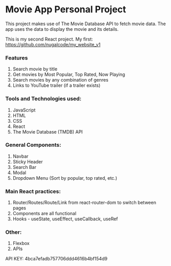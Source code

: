 # Movie App Personal Project 
  This project makes use of The Movie Database API to fetch movie data. The app uses the data to display the movie and its details.
  
  This is my second React project. My first: https://github.com/nugalcode/my_website_v1
   
### Features
1) Search movie by title
2) Get movies by Most Popular, Top Rated, Now Playing
3) Search movies by any combination of genres
4) Links to YouTube trailer (if a trailer exists)

### Tools and Technologies used:
1) JavaScript
2) HTML
3) CSS
4) React
5) The Movie Database (TMDB) API

### General Components:
1) Navbar
2) Sticky Header
3) Search Bar
4) Modal 
5) Dropdown Menu (Sort by popular, top rated, etc.)

### Main React practices:
1) Router/Routes/Route/Link from react-router-dom to switch between pages
2) Components are all functional 
3) Hooks - useState, useEffect, useCallback, useRef

### Other:
1) Flexbox
2) APIs

API KEY: 4bca7efadb757706ddd4616b4bf154d9
